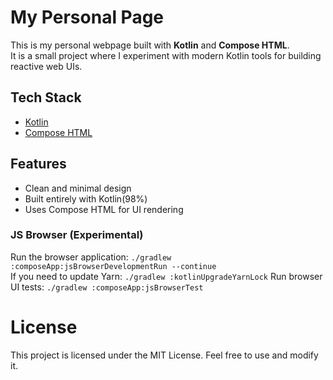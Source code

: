 # My Personal Page

This is my personal webpage built with **Kotlin** and **Compose HTML**.  
It is a small project where I experiment with modern Kotlin tools for building reactive web UIs.

## Tech Stack
- [Kotlin](https://kotlinlang.org/)
- [Compose HTML](https://github.com/JetBrains/compose-multiplatform)

## Features
- Clean and minimal design
- Built entirely with Kotlin(98%)
- Uses Compose HTML for UI rendering

### JS Browser (Experimental)
Run the browser application: `./gradlew :composeApp:jsBrowserDevelopmentRun --continue`  
If you need to update Yarn: `./gradlew :kotlinUpgradeYarnLock`
Run browser UI tests: `./gradlew :composeApp:jsBrowserTest`

# License
This project is licensed under the MIT License. Feel free to use and modify it.

